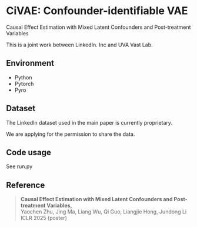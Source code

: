 # CiVAE: Confounder-identifiable VAE

Causal Effect Estimation with Mixed Latent Confounders and Post-treatment Variables

This is a joint work between LinkedIn. Inc and UVA Vast Lab.

## Environment

- Python
- Pytorch
- Pyro

## Dataset

The LinkedIn dataset used in the main paper is currently proprietary.

We are applying for the permission to share the data.

## Code usage

See run.py

## Reference

>**Causal Effect Estimation with Mixed Latent Confounders and Post-treatment Variables,**    
> Yaochen Zhu, Jing Ma, Liang Wu, Qi Guo, Liangjie Hong, Jundong Li    
> ICLR 2025 (poster)
